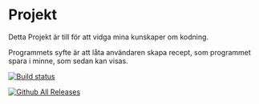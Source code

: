 # Projekt
Detta Projekt är till för att vidga mina kunskaper om kodning.

Programmets syfte är att låta användaren skapa recept, som programmet spara i minne, som sedan kan visas.

[![Build status](https://ci.appveyor.com/api/projects/status/conoia28u850mxmq?svg=true)](https://ci.appveyor.com/project/Biologisten/projekt)

[![Github All Releases](https://img.shields.io/github/downloads/Biologisten/projekt/total.svg)](https://github.com/Biologisten/Projekt/tree/develop)
